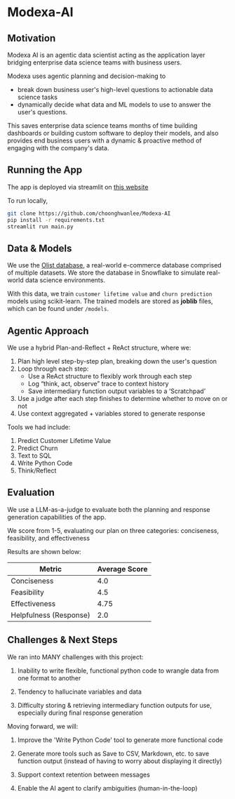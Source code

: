 # Modexa-AI

## Motivation

Modexa AI is an agentic data scientist acting as the application layer bridging enterprise data science teams with business users.

Modexa uses agentic planning and decision-making to

- break down business user's high-level questions to actionable data science tasks
- dynamically decide what data and ML models to use to answer the user's questions.

This saves enterprise data science teams months of time building dashboards or building custom software to deploy their models, and also provides end business users with a dynamic & proactive method of engaging with the company's data.

## Running the App

The app is deployed via streamlit on [this website](https://modexa-ai.streamlit.app/)

To run locally,

```bash
git clone https://github.com/choonghwanlee/Modexa-AI
pip install -r requirements.txt
streamlit run main.py
```

## Data & Models

We use the [Olist database](https://www.kaggle.com/datasets/olistbr/brazilian-ecommerce/data), a real-world e-commerce database comprised of multiple datasets. We store the database in Snowflake to simulate real-world data science environments.

With this data, we train `customer lifetime value` and `churn prediction` models using scikit-learn. The trained models are stored as **joblib** files, which can be found under `/models`.

## Agentic Approach

We use a hybrid Plan-and-Reflect + ReAct structure, where we:

1. Plan high level step-by-step plan, breaking down the user's question
2. Loop through each step:
   - Use a ReAct structure to flexibly work through each step
   - Log “think, act, observe” trace to context history
   - Save intermediary function output variables to a ‘Scratchpad’
3. Use a judge after each step finishes to determine whether to move on or not
4. Use context aggregated + variables stored to generate response

Tools we had include:

1. Predict Customer Lifetime Value
2. Predict Churn
3. Text to SQL
4. Write Python Code
5. Think/Reflect

## Evaluation

We use a LLM-as-a-judge to evaluate both the planning and response generation capabilities of the app.

We score from 1-5, evaluating our plan on three categories: conciseness, feasibility, and effectiveness

Results are shown below:

| Metric                 | Average Score |
| ---------------------- | ------------- |
| Conciseness            | 4.0           |
| Feasibility            | 4.5           |
| Effectiveness          | 4.75          |
| Helpfulness (Response) | 2.0           |

## Challenges & Next Steps

We ran into MANY challenges with this project:

1. Inability to write flexible, functional python code to wrangle data from one format to another

2. Tendency to hallucinate variables and data

3. Difficulty storing & retrieving intermediary function outputs for use, especially during final response generation

Moving forward, we will:

1. Improve the 'Write Python Code' tool to generate more functional code

2. Generate more tools such as Save to CSV, Markdown, etc. to save function output (instead of having to worry about displaying it directly)

3. Support context retention between messages

4. Enable the AI agent to clarify ambiguities (human-in-the-loop)
